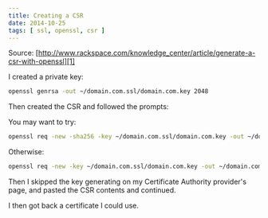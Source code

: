```yaml
---
title: Creating a CSR
date: 2014-10-25
tags: [ ssl, openssl, csr ]
---
```


Source: [http://www.rackspace.com/knowledge_center/article/generate-a-csr-with-openssl][1]

[1]: http://www.rackspace.com/knowledge_center/article/generate-a-csr-with-openssl


I created a private key:

```sh
openssl genrsa -out ~/domain.com.ssl/domain.com.key 2048
```

Then created the CSR and followed the prompts:

You may want to try:

```sh
openssl req -new -sha256 -key ~/domain.com.ssl/domain.com.key -out ~/domain.com.ssl/domain.com.csr
```

Otherwise:

```sh
openssl req -new -key ~/domain.com.ssl/domain.com.key -out ~/domain.com.ssl/domain.com.csr
```

Then I skipped the key generating on my Certificate Authority provider's page, and pasted the CSR contents and continued.

I then got back a certificate I could use.

